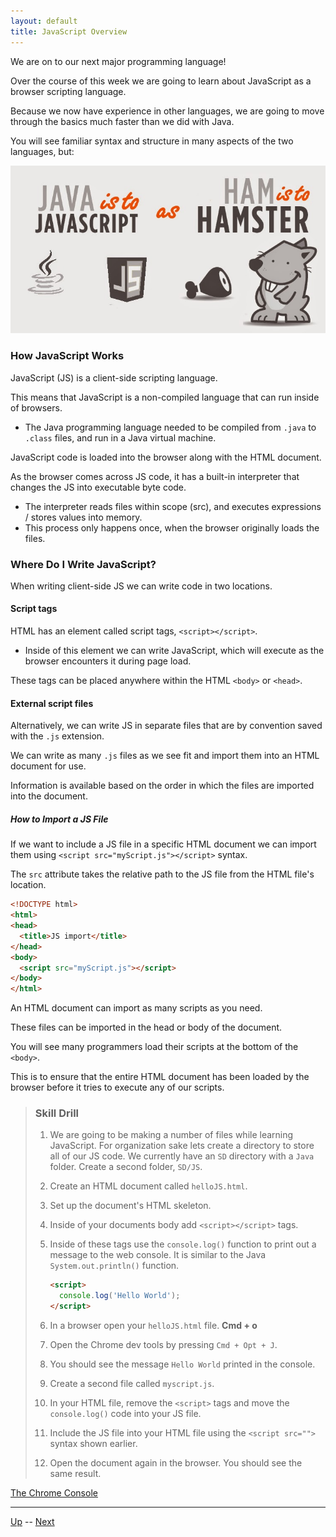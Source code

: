 ```yaml
---
layout: default
title: JavaScript Overview  
---
```


We are on to our next major programming language!

Over the course of this week we are going to learn about JavaScript as a browser scripting language.

Because we now have experience in other languages, we are going to move through the basics much faster than we did with Java.

You will see familiar syntax and structure in many aspects of the two languages, but:

![Java vs. JS](images/java-vs-javascript.jpg)

### How JavaScript Works

JavaScript (JS) is a client-side scripting language.

This means that JavaScript is a non-compiled language that can run inside of browsers.

* The Java programming language needed to be compiled from `.java` to `.class` files, and run in a Java virtual machine.

JavaScript code is loaded into the browser along with the HTML document.

As the browser comes across JS code, it has a built-in interpreter that changes the JS into executable byte code.
* The interpreter reads files within scope (src), and executes expressions / stores values into memory.
* This process only happens once, when the browser originally loads the files.

### Where Do I Write JavaScript?

When writing client-side JS we can write code in two locations.

#### Script tags  
HTML has an element called script tags, `<script></script>`.

* Inside of this element we can write JavaScript, which will execute as the browser encounters it during page load.

These tags can be placed anywhere within the HTML `<body>` or `<head>`.

#### External script files  

Alternatively, we can write JS in separate files that are by convention saved with the `.js` extension.

We can write as many `.js` files as we see fit and import them into an HTML document for use.

Information is available based on the order in which the files are imported into the document.

##### How to Import a JS File  

If we want to include a JS file in a specific HTML document we can import them using `<script src="myScript.js"></script>` syntax.

The `src` attribute takes the relative path to the JS file from the HTML file's location.  

```html
<!DOCTYPE html>
<html>
<head>
  <title>JS import</title>
</head>
<body>
  <script src="myScript.js"></script>
</body>
</html>
```

An HTML document can import as many scripts as you need.

These files can be imported in the head or body of the document.

You will see many programmers load their scripts at the bottom of the `<body>`.

This is to ensure that the entire HTML document has been loaded by the browser before it tries to execute any of our scripts.

> ### Skill Drill
> 1. We are going to be making a number of files while learning JavaScript. For organization sake lets create a directory to store all of our JS code. We currently have an `SD` directory with a `Java` folder. Create a second folder,  `SD/JS`.
>
> 1. Create an HTML document called `helloJS.html`.  
>
> 1. Set up the document's HTML skeleton.  
>
> 1. Inside of your documents body add `<script></script>` tags.  
>
> 1. Inside of these tags use the `console.log()` function to print out a message to the web console. It is similar to the Java `System.out.println()` function.  
>
>     ```html
>     <script>
>       console.log('Hello World');
>     </script>
>     ```
>
> 1. In a browser open your `helloJS.html` file. **Cmd + o**
>
> 1. Open the Chrome dev tools by pressing `Cmd + Opt + J`.  
>
> 1. You should see the message `Hello World` printed in the console.  
>
> 1. Create a second file called `myscript.js`.  
>
> 1. In your HTML file, remove the `<script>` tags and move the `console.log()` code into your JS file.  
>
> 1. Include the JS file into your HTML file using the `<script src="">` syntax shown earlier.
>
> 1. Open the document again in the browser. You should see the same result.  

 [The Chrome Console](chromeConsole.md) 


<hr>

[Up](../README.md) -- [Next](chromeConsole.md)
